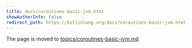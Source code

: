 ```yaml
---
title: docs/coroutines-basic-jvm.html
showAuthorInfo: false
redirect_path: https://kotlinlang.org/docs/coroutines-basic-jvm.html
---
```


The page is moved to [topics/coroutines-basic-jvm.md](../../../../docs/topics/coroutines-basic-jvm.md)
